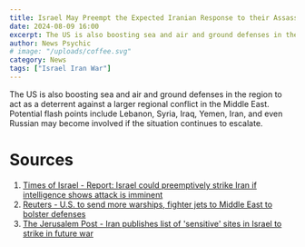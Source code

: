 ```yaml
---
title: Israel May Preempt the Expected Iranian Response to their Assassination of Prominent Hamas and Hezbollah Leaders
date: 2024-08-09 16:00
excerpt: The US is also boosting sea and air and ground defenses in the region to act as a deterrent against a larger regional conflict in the Middle East. Potential flash points include Lebanon, Syria, Iraq, Yemen, Iran, and even Russian may become involved if the situation continues to escalate.
author: News Psychic
# image: "/uploads/coffee.svg"
category: News
tags: ["Israel Iran War"]
---
```


The US is also boosting sea and air and ground defenses in the region to act as a deterrent against a larger regional conflict in the Middle East. Potential flash points include Lebanon, Syria, Iraq, Yemen, Iran, and even Russian may become involved if the situation continues to escalate.

# Sources

1. [Times of Israel - Report: Israel could preemptively strike Iran if intelligence shows attack is imminent](https://www.timesofisrael.com/israel-could-preemptively-strike-iran-if-intelligence-shows-attack-is-imminent-report/)
1. [Reuters - U.S. to send more warships, fighter jets to Middle East to bolster defenses](https://www.reuters.com/world/middle-east/pentagon-tells-israel-it-will-adjust-us-troops-middle-east-2024-08-02/)
1. [The Jerusalem Post - Iran publishes list of 'sensitive' sites in Israel to strike in future war](https://www.jpost.com/middle-east/iran-news/article-723541)